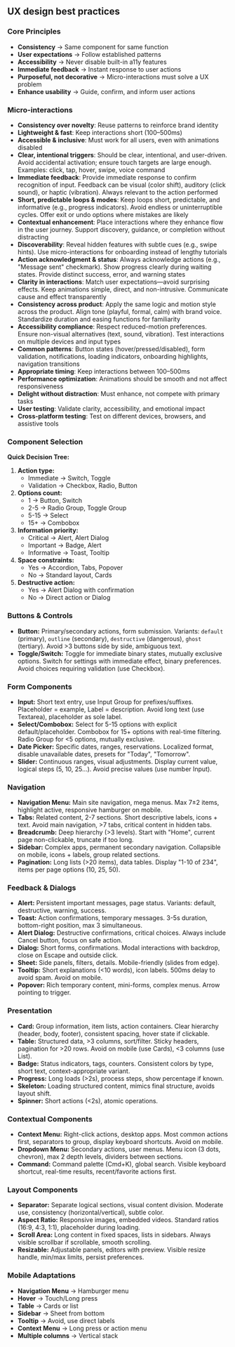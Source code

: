 ## UX design best practices

### Core Principles

- **Consistency** → Same component for same function
- **User expectations** → Follow established patterns
- **Accessibility** → Never disable built-in a11y features
- **Immediate feedback** → Instant response to user actions
- **Purposeful, not decorative** → Micro-interactions must solve a UX problem
- **Enhance usability** → Guide, confirm, and inform user actions

### Micro-interactions

- **Consistency over novelty**: Reuse patterns to reinforce brand identity
- **Lightweight & fast**: Keep interactions short (100–500ms)
- **Accessible & inclusive**: Must work for all users, even with animations disabled
- **Clear, intentional triggers**: Should be clear, intentional, and user-driven. Avoid accidental activation; ensure touch targets are large enough. Examples: click, tap, hover, swipe, voice command
- **Immediate feedback**: Provide immediate response to confirm recognition of input. Feedback can be visual (color shift), auditory (click sound), or haptic (vibration). Always relevant to the action performed
- **Short, predictable loops & modes**: Keep loops short, predictable, and informative (e.g., progress indicators). Avoid endless or uninterruptible cycles. Offer exit or undo options where mistakes are likely
- **Contextual enhancement**: Place interactions where they enhance flow in the user journey. Support discovery, guidance, or completion without distracting
- **Discoverability**: Reveal hidden features with subtle cues (e.g., swipe hints). Use micro-interactions for onboarding instead of lengthy tutorials
- **Action acknowledgment & status**: Always acknowledge actions (e.g., "Message sent" checkmark). Show progress clearly during waiting states. Provide distinct success, error, and warning states
- **Clarity in interactions**: Match user expectations—avoid surprising effects. Keep animations simple, direct, and non-intrusive. Communicate cause and effect transparently
- **Consistency across product**: Apply the same logic and motion style across the product. Align tone (playful, formal, calm) with brand voice. Standardize duration and easing functions for familiarity
- **Accessibility compliance**: Respect reduced-motion preferences. Ensure non-visual alternatives (text, sound, vibration). Test interactions on multiple devices and input types
- **Common patterns**: Button states (hover/pressed/disabled), form validation, notifications, loading indicators, onboarding highlights, navigation transitions
- **Appropriate timing**: Keep interactions between 100–500ms
- **Performance optimization**: Animations should be smooth and not affect responsiveness
- **Delight without distraction**: Must enhance, not compete with primary tasks
- **User testing**: Validate clarity, accessibility, and emotional impact
- **Cross-platform testing**: Test on different devices, browsers, and assistive tools

### Component Selection

**Quick Decision Tree:**

1. **Action type:**
   - Immediate → Switch, Toggle
   - Validation → Checkbox, Radio, Button
2. **Options count:**
   - 1 → Button, Switch
   - 2-5 → Radio Group, Toggle Group
   - 5-15 → Select
   - 15+ → Combobox
3. **Information priority:**
   - Critical → Alert, Alert Dialog
   - Important → Badge, Alert
   - Informative → Toast, Tooltip
4. **Space constraints:**
   - Yes → Accordion, Tabs, Popover
   - No → Standard layout, Cards
5. **Destructive action:**
   - Yes → Alert Dialog with confirmation
   - No → Direct action or Dialog

### Buttons & Controls

- **Button:** Primary/secondary actions, form submission. Variants: `default` (primary), `outline` (secondary), `destructive` (dangerous), `ghost` (tertiary). Avoid >3 buttons side by side, ambiguous text.
- **Toggle/Switch:** Toggle for immediate binary states, mutually exclusive options. Switch for settings with immediate effect, binary preferences. Avoid choices requiring validation (use Checkbox).

### Form Components

- **Input:** Short text entry, use Input Group for prefixes/suffixes. Placeholder = example, Label = description. Avoid long text (use Textarea), placeholder as sole label.
- **Select/Combobox:** Select for 5-15 options with explicit default/placeholder. Combobox for 15+ options with real-time filtering. Radio Group for <5 options, mutually exclusive.
- **Date Picker:** Specific dates, ranges, reservations. Localized format, disable unavailable dates, presets for "Today", "Tomorrow".
- **Slider:** Continuous ranges, visual adjustments. Display current value, logical steps (5, 10, 25...). Avoid precise values (use number Input).

### Navigation

- **Navigation Menu:** Main site navigation, mega menus. Max 7±2 items, highlight active, responsive hamburger on mobile.
- **Tabs:** Related content, 2-7 sections. Short descriptive labels, icons + text. Avoid main navigation, >7 tabs, critical content in hidden tabs.
- **Breadcrumb:** Deep hierarchy (>3 levels). Start with "Home", current page non-clickable, truncate if too long.
- **Sidebar:** Complex apps, permanent secondary navigation. Collapsible on mobile, icons + labels, group related sections.
- **Pagination:** Long lists (>20 items), data tables. Display "1-10 of 234", items per page options (10, 25, 50).

### Feedback & Dialogs

- **Alert:** Persistent important messages, page status. Variants: default, destructive, warning, success.
- **Toast:** Action confirmations, temporary messages. 3-5s duration, bottom-right position, max 3 simultaneous.
- **Alert Dialog:** Destructive confirmations, critical choices. Always include Cancel button, focus on safe action.
- **Dialog:** Short forms, confirmations. Modal interactions with backdrop, close on Escape and outside click.
- **Sheet:** Side panels, filters, details. Mobile-friendly (slides from edge).
- **Tooltip:** Short explanations (<10 words), icon labels. 500ms delay to avoid spam. Avoid on mobile.
- **Popover:** Rich temporary content, mini-forms, complex menus. Arrow pointing to trigger.

### Presentation

- **Card:** Group information, item lists, action containers. Clear hierarchy (header, body, footer), consistent spacing, hover state if clickable.
- **Table:** Structured data, >3 columns, sort/filter. Sticky headers, pagination for >20 rows. Avoid on mobile (use Cards), <3 columns (use List).
- **Badge:** Status indicators, tags, counters. Consistent colors by type, short text, context-appropriate variant.
- **Progress:** Long loads (>2s), process steps, show percentage if known.
- **Skeleton:** Loading structured content, mimics final structure, avoids layout shift.
- **Spinner:** Short actions (<2s), atomic operations.

### Contextual Components

- **Context Menu:** Right-click actions, desktop apps. Most common actions first, separators to group, display keyboard shortcuts. Avoid on mobile.
- **Dropdown Menu:** Secondary actions, user menus. Menu icon (3 dots, chevron), max 2 depth levels, dividers between sections.
- **Command:** Command palette (Cmd+K), global search. Visible keyboard shortcut, real-time results, recent/favorite actions first.

### Layout Components

- **Separator:** Separate logical sections, visual content division. Moderate use, consistency (horizontal/vertical), subtle color.
- **Aspect Ratio:** Responsive images, embedded videos. Standard ratios (16:9, 4:3, 1:1), placeholder during loading.
- **Scroll Area:** Long content in fixed spaces, lists in sidebars. Always visible scrollbar if scrollable, smooth scrolling.
- **Resizable:** Adjustable panels, editors with preview. Visible resize handle, min/max limits, persist preferences.

### Mobile Adaptations

- **Navigation Menu** → Hamburger menu
- **Hover** → Touch/Long press
- **Table** → Cards or list
- **Sidebar** → Sheet from bottom
- **Tooltip** → Avoid, use direct labels
- **Context Menu** → Long press or action menu
- **Multiple columns** → Vertical stack
